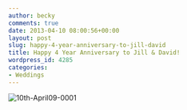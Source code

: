 ```yaml
---
author: becky
comments: true
date: 2013-04-10 08:00:56+00:00
layout: post
slug: happy-4-year-anniversary-to-jill-david
title: Happy 4 Year Anniversary to Jill & David!
wordpress_id: 4285
categories:
- Weddings
---
```


![10th-April09-0001](http://www.beckyjenson.com/wp-content/uploads/2013/01/10th-April09-0001.jpg)
